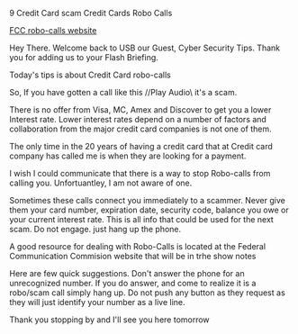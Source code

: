 9 Credit Card scam Credit Cards Robo Calls

[FCC robo-calls website]( https://www.fcc.gov/consumers/guides/stop-unwanted-robocalls-and-texts)

Hey There. Welcome back to USB our Guest, Cyber Security Tips. Thank you for adding us to your Flash Briefing.

Today's tips is about Credit Card robo-calls

So, If you have gotten a call like this //Play Audio\\ it's a scam. 

There is no offer from Visa, MC, Amex and Discover to get you a lower Interest rate. Lower interest rates depend on a number of factors and collaboration from the major credit card companies is not one of them.

The only time in the 20 years of having a credit card that at Credit card company has called me is when they are looking for a payment.

I wish I could communicate that there is a way to stop Robo-calls from calling you. Unfortuantley, I am not aware of one. 

Sometimes these calls connect you immediately to a scammer. Never give them your card number, expiration date, security code, balance you owe or your current interest rate. This is all info that could be used for the next scam. Do not engage. just hang up the phone. 

A good resource for dealing with Robo-Calls is located at the Federal Communication Commision website that will be in trhe show notes

Here are few quick suggestions. Don't answer the phone for an unrecognized number. If you do answer, and come to realize it is a robo/scam call simply hang up. Do not push any button as they request as they will just identify your number as a live line. 

Thank you stopping by and I'll see you here tomorrow